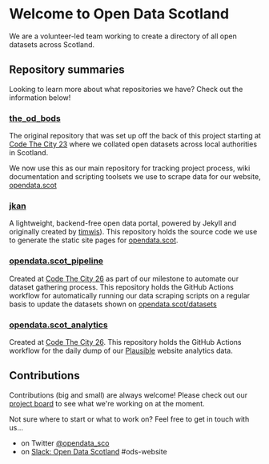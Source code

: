 # Welcome to Open Data Scotland

We are a volunteer-led team working to create a directory of all open datasets across Scotland.

## Repository summaries

Looking to learn more about what repositories we have? Check out the information below!

### [the_od_bods](https://github.com/OpenDataScotland/the_od_bods)
The original repository that was set up off the back of this project starting at [Code The City 23](https://codethecity.org/2021/06/13/3689/) where we collated open datasets across local authorities in Scotland.

We now use this as our main repository for tracking project process, wiki documentation and scripting toolsets we use to scrape data for our website, [opendata.scot](https://opendata.scot)

### [jkan](https://github.com/OpenDataScotland/jkan)

A lightweight, backend-free open data portal, powered by Jekyll and originally created by [timwis](https://github.com/timwis)). This repository holds the source code we use to generate the static site pages for [opendata.scot](https://opendata.scot).

### [opendata.scot_pipeline](https://github.com/OpenDataScotland/opendata.scot_pipeline)

Created at [Code The City 26](https://codethecity.org/what-we-do/hack-weekends/ctc26/) as part of our milestone to automate our dataset gathering process. This repository holds the GitHub Actions workflow for automatically running our data scraping scripts on a regular basis to update the datasets shown on [opendata.scot/datasets](https://opendata.scot/datasets)

### [opendata.scot_analytics](https://github.com/OpenDataScotland/opendata.scot_analytics)

Created at [Code The City 26](https://codethecity.org/what-we-do/hack-weekends/ctc26/). This repository holds the GitHub Actions workflow for the daily dump of our [Plausible](http://plausible.io/opendata.scot) website analytics data.

## Contributions

Contributions (big and small) are always welcome! Please check out our [project board](https://github.com/OpenDataScotland/the_od_bods/projects/1) to see what we're working on at the moment.

Not sure where to start or what to work on? Feel free to get in touch with us...
* on Twitter [@opendata_sco](https://twitter.com/opendata_sco) 
* on [Slack: Open Data Scotland](https://join.slack.com/t/opendatascotland/shared_invite/zt-yfcc64tg-xIF1cOxkWbKZqI8ZBPzkGg) #ods-website
